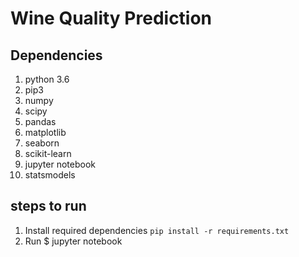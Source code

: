 # Wine Quality Prediction

## Dependencies

1. python 3.6
2. pip3
3. numpy
4. scipy
5. pandas
6. matplotlib
7. seaborn
8. scikit-learn
9. jupyter notebook
10. statsmodels

## steps to run

1. Install required dependencies `pip install -r requirements.txt`
2. Run $ jupyter notebook
